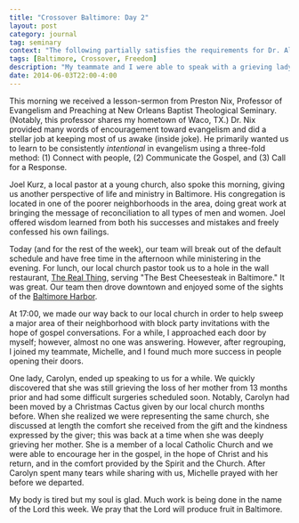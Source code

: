 ```yaml
---
title: "Crossover Baltimore: Day 2"
layout: post
category: journal
tag: seminary
context: "The following partially satisfies the requirements for Dr. Alvin Reid's Crossover Baltimore class at Southeastern Baptist Theological Seminary."
tags: [Baltimore, Crossover, Freedom]
description: "My teammate and I were able to speak with a grieving lady in the neighborhood."
date: 2014-06-03T22:00-4:00
---
```


This morning we received a lesson-sermon from Preston Nix, Professor of Evangelism and Preaching at New Orleans Baptist Theological Seminary. (Notably, this professor shares my hometown of Waco, TX.) Dr. Nix provided many words of encouragement toward evangelism and did a stellar job at keeping most of us awake (inside joke). He primarily wanted us to learn to be consistently *intentional* in evangelism using a three-fold method: (1) Connect with people, (2) Communicate the Gospel, and (3) Call for a Response.

Joel Kurz, a local pastor at a young church, also spoke this morning, giving us another perspective of life and ministry in Baltimore. His congregation is located in one of the poorer neighborhoods in the area, doing great work at bringing the message of reconciliation to all types of men and women. Joel offered wisdom learned from both his successes and mistakes and freely confessed his own failings.

Today (and for the rest of the week), our team will break out of the default schedule and have free time in the afternoon while ministering in the evening. For lunch, our local church pastor took us to a hole in the wall restaurant, [The Real Thing](http://therealthingtowson.com), serving "The Best Cheesesteak in Baltimore." It was great. Our team then drove downtown and enjoyed some of the sights of the [Baltimore Harbor](http://baltimore.org/article/baltimore-inner-harbor). 

At 17:00, we made our way back to our local church in order to help sweep a major area of their neighborhood with block party invitations with the hope of gospel conversations. For a while, I approached each door by myself; however, almost no one was answering. However, after regrouping, I joined my teammate, Michelle, and I found much more success in people opening their doors. 

One lady, Carolyn, ended up speaking to us for a while. We quickly discovered that she was still grieving the loss of her mother from 13 months prior and had some difficult surgeries scheduled soon. Notably, Carolyn had been moved by a Christmas Cactus given by our local church months before. When she realized we were representing the same church, she discussed at length the comfort she received from the gift and the kindness expressed by the giver; this was back at a time when she was deeply grieving her mother. She is a member of a local Catholic Church and we were able to encourage her in the gospel, in the hope of Christ and his return, and in the comfort provided by the Spirit and the Church. After Carolyn spent many tears while sharing with us, Michelle prayed with her before we departed.

My body is tired but my soul is glad. Much work is being done in the name of the Lord this week. We pray that the Lord will produce fruit in Baltimore.